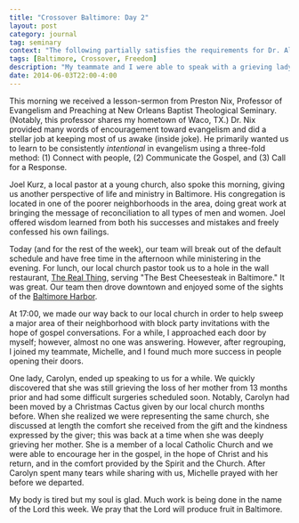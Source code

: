 ```yaml
---
title: "Crossover Baltimore: Day 2"
layout: post
category: journal
tag: seminary
context: "The following partially satisfies the requirements for Dr. Alvin Reid's Crossover Baltimore class at Southeastern Baptist Theological Seminary."
tags: [Baltimore, Crossover, Freedom]
description: "My teammate and I were able to speak with a grieving lady in the neighborhood."
date: 2014-06-03T22:00-4:00
---
```


This morning we received a lesson-sermon from Preston Nix, Professor of Evangelism and Preaching at New Orleans Baptist Theological Seminary. (Notably, this professor shares my hometown of Waco, TX.) Dr. Nix provided many words of encouragement toward evangelism and did a stellar job at keeping most of us awake (inside joke). He primarily wanted us to learn to be consistently *intentional* in evangelism using a three-fold method: (1) Connect with people, (2) Communicate the Gospel, and (3) Call for a Response.

Joel Kurz, a local pastor at a young church, also spoke this morning, giving us another perspective of life and ministry in Baltimore. His congregation is located in one of the poorer neighborhoods in the area, doing great work at bringing the message of reconciliation to all types of men and women. Joel offered wisdom learned from both his successes and mistakes and freely confessed his own failings.

Today (and for the rest of the week), our team will break out of the default schedule and have free time in the afternoon while ministering in the evening. For lunch, our local church pastor took us to a hole in the wall restaurant, [The Real Thing](http://therealthingtowson.com), serving "The Best Cheesesteak in Baltimore." It was great. Our team then drove downtown and enjoyed some of the sights of the [Baltimore Harbor](http://baltimore.org/article/baltimore-inner-harbor). 

At 17:00, we made our way back to our local church in order to help sweep a major area of their neighborhood with block party invitations with the hope of gospel conversations. For a while, I approached each door by myself; however, almost no one was answering. However, after regrouping, I joined my teammate, Michelle, and I found much more success in people opening their doors. 

One lady, Carolyn, ended up speaking to us for a while. We quickly discovered that she was still grieving the loss of her mother from 13 months prior and had some difficult surgeries scheduled soon. Notably, Carolyn had been moved by a Christmas Cactus given by our local church months before. When she realized we were representing the same church, she discussed at length the comfort she received from the gift and the kindness expressed by the giver; this was back at a time when she was deeply grieving her mother. She is a member of a local Catholic Church and we were able to encourage her in the gospel, in the hope of Christ and his return, and in the comfort provided by the Spirit and the Church. After Carolyn spent many tears while sharing with us, Michelle prayed with her before we departed.

My body is tired but my soul is glad. Much work is being done in the name of the Lord this week. We pray that the Lord will produce fruit in Baltimore.